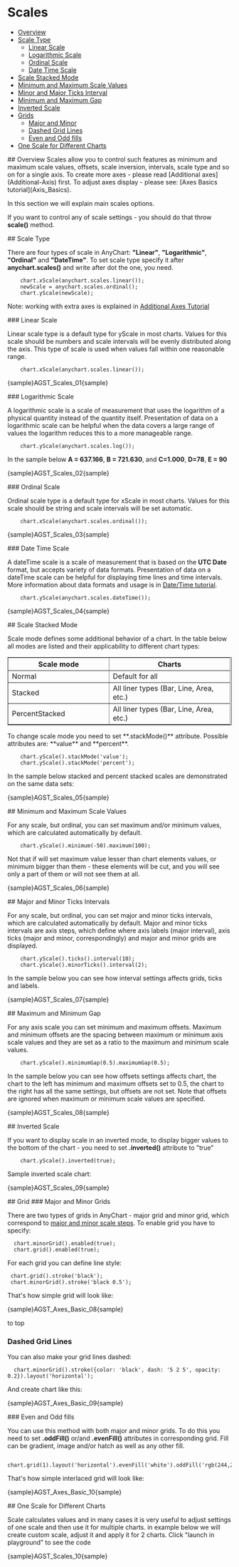 # Scales
                                                                   
                                                                   
* [Overview](#overview)                                               	
* [Scale Type](#type)                             
  * [Linear Scale](#linear)                 
  * [Logarithmic Scale](#logarithmic)
  * [Ordinal Scale](#ordinal)
  * [Date Time Scale](#date)
* [Scale Stacked Mode](#mode)                                                                                           	 
* [Minimum and Maximum Scale Values](#min-max-values)         
* [Minor and Major Ticks Interval](#intervals)              
* [Minimum and Maximum Gap](#gap)     
* [Inverted Scale](#inverted)
* [Grids](#grids)
  * [Major and Minor](#grids)
  * [Dashed Grid Lines](#dashed)
  * [Even and Odd fills](#interlace)
* [One Scale for Different Charts](#crosschart-scale)
<!--* [Crossing value](#crossing)-->  
<!--* [Base value](#base-value)-->                   

<a name="overview"/>
## Overview
Scales allow you to control such features as minimum and maximum scale values, offsets, scale inversion, intervals, scale type and so on for a single axis. To create more axes - please read [Additional axes](Additional-Axis) first. To adjust axes display - please see: [Axes Basics tutorial](Axis_Basics).

In this section we will explain main scales options.

If you want to control any of scale settings - you should do that throw **scale()** method.

<a name="type"/>
## Scale Type

There are four types of scale in AnyChart: **"Linear"**, **"Logarithmic"**, **"Ordinal"** and **"DateTime"**. To set scale type specify it after **anychart.scales()** and write after dot the one, you need.

```
    chart.xScale(anychart.scales.linear());
    newScale = anychart.scales.ordinal();
    chart.yScale(newScale);
```
Note: working with extra axes is explained in [Additional Axes Tutorial](Additional-Axis)

<a name="linear"/>
### Linear Scale

Linear scale type is a default type for yScale in most charts. Values for this scale should be numbers and scale intervals will be evenly distributed along the axis. This type of scale is used when values fall within one reasonable range.

```
    chart.xScale(anychart.scales.linear());
```
{sample}AGST\_Scales\_01{sample}

<a name="logarithmic"/>
### Logarithmic Scale

A logarithmic scale is a scale of measurement that uses the logarithm of a physical quantity instead of the quantity itself. Presentation of data on a logarithmic scale can be helpful when the data covers a large range of values the logarithm reduces this to a more manageable range. <!--You can set any positive number as a logarithm base using log_base attribute.-->

```
    chart.yScale(anychart.scales.log());
```

In the sample below **A = 637.166**, **B = 721.630**, and **C=1.000**, **D=78**, **E = 90**

{sample}AGST\_Scales\_02{sample}

<a name="ordinal"/>
### Ordinal Scale

Ordinal scale type is a default type for xScale in most charts. Values for this scale should be string and scale intervals will be set automatic.

```
    chart.xScale(anychart.scales.ordinal());
```
{sample}AGST\_Scales\_03{sample}

<a name="date"/>
### Date Time Scale

A dateTime scale is a scale of measurement that is based on the **UTC Date** format, but accepts variety of data formats. Presentation of data on a dateTime scale can be helpful for displaying time lines and time intervals. More information about data formats and usage is in [Date/Time tutorial](Date_Time_Axes).

```
    chart.yScale(anychart.scales.dateTime());
```

{sample}AGST\_Scales\_04{sample}

<a name="mode"/>
## Scale Stacked Mode

Scale mode defines some additional behavior of a chart. In the table below all modes are listed and their applicability to different chart types:

<table width="481" border="1" class="dtTABLE">
<tbody><tr>
<th width="210">Scale mode</th>
<th width="255">Charts</th>
</tr>
<tr>
<td>Normal</td>
<td>Default for all </td>
</tr>
<tr>
<td>Stacked</td>
<td>All liner types (Bar, Line, Area, etc.)</td>
</tr>
<tr>
<td>PercentStacked </td>
<td>All liner types (Bar, Line, Area, etc.)</td>
</tr>
</tbody></table>
To change scale mode you need to set **.stackMode()** attribute. Possible attributes are: **value** and **percent**.

```
    chart.yScale().stackMode('value'); 
    chart.yScale().stackMode('percent');     
```

In the sample below stacked and percent stacked scales are demonstrated on the same data sets:

{sample}AGST\_Scales\_05{sample}

<a name="min-max-values"/>
## Minimum and Maximum Scale Values

For any scale, but ordinal, you can set maximum and/or minimum values, which are calculated automatically by default.

```
    chart.yScale().minimum(-50).maximum(100);
```

Not that if will set maximum value lesser than chart elements values, or minimum bigger than them - these elements will be cut, and you will see only a part of them or will not see them at all.

{sample}AGST\_Scales\_06{sample}

<a name="min-max-values"/>
## Major and Minor Ticks Intervals

For any scale, but ordinal, you can set major and minor ticks intervals, which are calculated automatically by default. Major and minor ticks intervals are axis steps, which define where axis labels (major interval), axis ticks (major and minor, correspondingly) and major and minor grids are displayed.

```
    chart.yScale().ticks().interval(10);
    chart.yScale().minorTicks().interval(2);
```
In the sample below you can see how interval settings affects grids, ticks and labels.

{sample}AGST\_Scales\_07{sample}

<a name="gap"/>
## Maximum and Minimum Gap

For any axis scale you can set minimum and maximum offsets. Maximum and minimum offsets are the spacing between maximum or minimum axis scale values and they are set as a ratio to the maximum and minimum scale values.

```
    chart.yScale().minimumGap(0.5).maximumGap(0.5);
```
In the sample below you can see how offsets settings affects chart, the chart to the left has minimum and maximum offsets set to 0.5, the chart to the right has all the same settings, but offsets are not set. Note that offsets are ignored when maximum or minimum scale values are specified.

{sample}AGST\_Scales\_08{sample}

<a name="inverted"/>
## Inverted Scale

If you want to display scale in an inverted mode, to display bigger values to the bottom of the chart - you need to set **.inverted()** attribute to "true"

```
    chart.yScale().inverted(true);
```
Sample inverted scale chart:

{sample}AGST\_Scales\_09{sample}


<a name="grids"/>
## Grid
<a name="grids"/>
### Major and Minor Grids

There are two types of grids in AnyChart - major grid and minor grid, which correspond to [major and minor scale steps](Axes-Scales). To enable grid you have to specify:

```
  chart.minorGrid().enabled(true);
  chart.grid().enabled(true);
```
For each grid you can define line style:

```
 chart.grid().stroke('black');
 chart.minorGrid().stroke('black 0.5');
```
That's how simple grid will look like:

{sample}AGST\_Axes\_Basic\_08{sample}

to top
<a name="dashed"/>
### Dashed Grid Lines

You can also make your grid lines dashed:

```
  chart.minorGrid().stroke({color: 'black', dash: '5 2 5', opacity: 0.2}).layout('horizontal');
```
And create chart like this:

{sample}AGST\_Axes\_Basic\_09{sample}

<a name="interlace"/>
### Even and Odd fills

You can use this method with both major and minor grids. To do this you need to set **.oddFill()** or/and **.evenFill()** attributes in corresponding grid. Fill can be gradient, image and/or hatch as well as any other fill.

```
    chart.grid(1).layout('horizontal').evenFill('white').oddFill('rgb(244,245,255');
```

That's how simple interlaced grid will look like:

{sample}AGST\_Axes\_Basic\_10{sample}

<a name="crosschart-scale"/>
## One Scale for Different Charts

Scale calculates values and in many cases it is very useful to adjust settings of one scale and then use it for multiple charts. in example below we will create custom scale, adjust it and apply it for 2 charts. Click "launch in playground" to see the code

{sample}AGST\_Scales\_10{sample}

<!--
Crossing axis value

If you want to display axis in the center of the chart you need to set "crossing" value. This value should be in the range of perpendicular axis.

XML Syntax
XML Code
Plain code
01
<y_axis>
02
  <scale crossing="3" />
03
</y_axis>
Sample with crossing value set to 3:

Live Sample:  Crossing value sample

to top
--><!--
Base axis scale value

Base scale is a value where ticks, grids and labels are starting to show. Setting base value is useful when you want to ignore some part of scale range, but do not want to ignore it using minimum value attribute.

XML Syntax
XML Code
Plain code
01
<y_axis>
02
  <scale base_value="30" />
03
</y_axis>
Sample with base value set to 30:

Live Sample:  Base value sample

to top

Current Page Online URL: Axes Scales-->